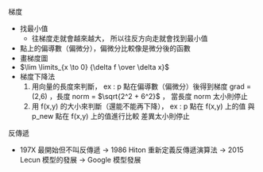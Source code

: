 梯度
- 找最小值
    - 往梯度走就會越來越大， 所以往反方向走就會找到最小值
- 點上的偏導數（偏微分），偏微分比較像是微分後的函數
- 畫梯度圖
- $\lim \limits_{x \to 0} {\delta f \over \delta x}$ 
- 梯度下降法
    1. 用向量的長度來判斷， ex : p 點在偏導數（偏微分）後得到梯度 grad = (2,6) ，長度 norm = $\sqrt{2^2 + 6^2}$ ， 當長度 norm 太小則停止
    2. 用 f(x,y) 的大小來判斷（還能不能再下降）， ex : p 點在 f(x,y) 上的值 與 p_new 點在 f(x,y) 上的值進行比較 差異太小則停止

反傳遞
- 197X 最開始但不叫反傳遞 $\to$ 1986 Hiton 重新定義反傳遞演算法 $\to$ 2015 Lecun 模型的發展 $\to$ Google 模型發展